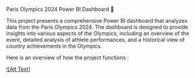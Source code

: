 Paris Olympics 2024 Power BI Dashboard 🏅

This project presents a comprehensive Power BI dashboard that analyzes data from the Paris Olympics 2024. The dashboard is designed to provide insights into various aspects of the Olympics, including an overview of the event, detailed analysis of athlete performances, and a historical view of country achievements in the Olympics.

Here is an overview of how the project functions : 

[![Alt Text]]((https://drive.google.com/file/d/1IOw4PwtJnwp8IvBfAA__GCdYX-9ykIxH/view?usp=sharing) "video")

